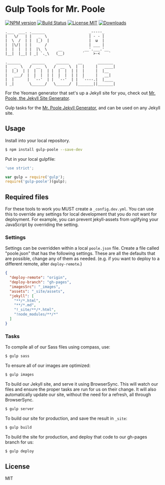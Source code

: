 # Gulp Tools for Mr. Poole

[![NPM version][npm-image]][npm-url] [![Build Status][travis-image]][travis-url] [![License MIT][license-image]][license-url] [![Downloads][downloads-image]][npm-url]

```
.___  ___. .______                    _-----_
|   \/   | |   _  \                   | - - |
|  \  /  | |  |_)  |                  |  ω  |
|  |\/|  | |      /                   | ___ |
|  |  |  | |  |\  \     __          __'.___.'__
|__|  |__| | _| `._\   (__)        ´    >-<    `

.______     ______     ______    __       _______
|   _  \   /  __  \   /  __  \  |  |     |   ____|
|  |_)  | |  |  |  | |  |  |  | |  |     |  |__
|   ___/  |  |  |  | |  |  |  | |  |     |   __|
|  |      |  `--'  | |  `--'  | |  `----.|  |____
| _|       \______/   \______/  |_______||_______|
```

For the Yeoman generator that set's up a Jekyll site for you, check out [Mr. Poole, the Jekyll Site Generator](https://github.com/iamcarrico/generator-poole/).

Gulp tasks for the [Mr. Poole Jekyll Generator](https://github.com/iamcarrico/generator-poole), and can be used on any Jekyll site.

## Usage

Install into your local repository.

```bash
$ npm install gulp-poole --save-dev
```

Put in your local gulpfile:

```js
'use strict';

var gulp = require('gulp');
require('gulp-poole')(gulp);
```

## Required files

For these tools to work you MUST create a ```_config.dev.yml```. You can use this to override any settings for local development that you do not want for deployment. For example, you can prevent jekyll-assets from uglifying your JavaScript by overriding the setting.

### Settings

Settings can be overridden within a local ```poole.json``` file. Create a file called "poole.json" that has the following settings. These are all the defaults that are possible, change any of them as needed. (e.g. if you want to deploy to a different remote, alter `deploy-remote`.)

```json
{
  "deploy-remote": "origin",
  "deploy-branch": "gh-pages",
  "imagesSrc": "_images",
  "assets": "_site/assets",
  "jekyll": [
    "**/*.html",
    "**/*.md",
    "!_site/**/*.html",
    "!node_modules/**/*"
  ]
}
```


### Tasks

To compile all of our Sass files using compass, use:

```bash
$ gulp sass
```

To ensure all of our images are optimized:

```bash
$ gulp images
```

To build our Jekyll site, and serve it using BrowserSync. This will watch our files and ensure the proper tasks are run for us on their change. It will also automatically update our site, without the need for a refresh, all through BrowserSync.

```bash
$ gulp server
```

To build our site for production, and save the result in ```_site```:

```bash
$ gulp build
```

To build the site for production, and deploy that code to our gh-pages branch for us:

```bash
$ gulp deploy
```


## License

MIT


[travis-url]: https://travis-ci.org/iamcarrico/gulp-poole
[travis-image]: http://img.shields.io/travis/iamcarrico/gulp-poole.svg

[downloads-image]: http://img.shields.io/npm/dm/gulp-poole.svg
[npm-url]: https://npmjs.org/package/gulp-poole
[npm-image]: http://img.shields.io/npm/v/gulp-poole.svg

[license-image]: http://img.shields.io/badge/license-MIT-blue.svg
[license-url]: https://github.com/iamcarrico/gulp-poole/blob/master/LICENSE
